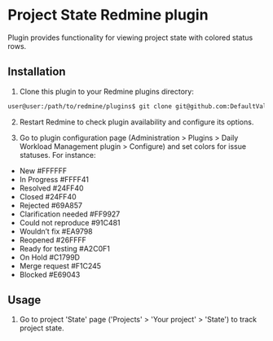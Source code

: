 # Project State Redmine plugin

Plugin provides functionality for viewing project state with colored status rows.

## Installation

1. Clone this plugin to your Redmine plugins directory:

```bash
user@user:/path/to/redmine/plugins$ git clone git@github.com:DefaultValue/redmine-project-state.git project_state
```

2. Restart Redmine to check plugin availability and configure its options.
                                                                                        
3. Go to plugin configuration page (Administration > Plugins > Daily Workload Management plugin > Configure) and set colors for issue statuses.
For instance:

- New #FFFFFF
- In Progress #FFFF41
- Resolved #24FF40
- Closed #24FF40
- Rejected #69A857
- Clarification needed #FF9927
- Could not reproduce #91C481
- Wouldn’t fix #EA9798
- Reopened #26FFFF
- Ready for testing #A2C0F1
- On Hold #C1799D
- Merge request #F1C245
- Blocked #E69043

## Usage

1. Go to project 'State' page ('Projects' > 'Your project' > 'State') to track project state.